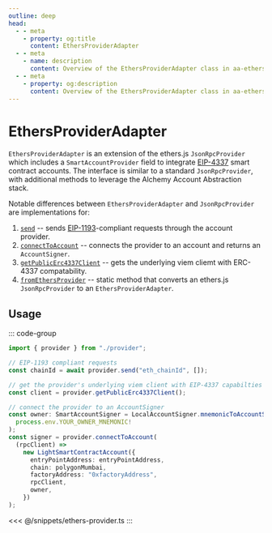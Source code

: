 ```yaml
---
outline: deep
head:
  - - meta
    - property: og:title
      content: EthersProviderAdapter
  - - meta
    - name: description
      content: Overview of the EthersProviderAdapter class in aa-ethers
  - - meta
    - property: og:description
      content: Overview of the EthersProviderAdapter class in aa-ethers
---
```


# EthersProviderAdapter

`EthersProviderAdapter` is an extension of the ethers.js `JsonRpcProvider` which includes a `SmartAccountProvider` field to integrate [EIP-4337](https://eips.ethereum.org/EIPS/eip-4337) smart contract accounts. The interface is similar to a standard `JsonRpcProvider`, with additional methods to leverage the Alchemy Account Abstraction stack.

Notable differences between `EthersProviderAdapter` and `JsonRpcProvider` are implementations for:

1.  [`send`](/packages/aa-ethers/provider-adapter/send) -- sends [EIP-1193](https://eips.ethereum.org/EIPS/eip-1193)-compliant requests through the account provider.
2.  [`connectToAccount`](/packages/aa-ethers/provider-adapter/connectToAccount) -- connects the provider to an account and returns an `AccountSigner`.
3.  [`getPublicErc4337Client`](/packages/aa-ethers/provider-adapter/getPublicErc4337Client) -- gets the underlying viem cliemt with ERC-4337 compatability.
4.  [`fromEthersProvider`](/packages/aa-ethers/provider-adapter/fromEthersProvider) -- static method that converts an ethers.js `JsonRpcProvider` to an `EthersProviderAdapter`.

## Usage

::: code-group

```ts [example.ts]
import { provider } from "./provider";

// EIP-1193 compliant requests
const chainId = await provider.send("eth_chainId", []);

// get the provider's underlying viem client with EIP-4337 capabilties
const client = provider.getPublicErc4337Client();

// connect the provider to an AccountSigner
const owner: SmartAccountSigner = LocalAccountSigner.mnemonicToAccountSigner(
  process.env.YOUR_OWNER_MNEMONIC!
);
const signer = provider.connectToAccount(
  (rpcClient) =>
    new LightSmartContractAccount({
      entryPointAddress: entryPointAddress,
      chain: polygonMumbai,
      factoryAddress: "0xfactoryAddress",
      rpcClient,
      owner,
    })
);
```

<<< @/snippets/ethers-provider.ts
:::
